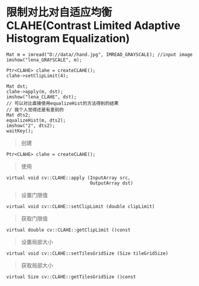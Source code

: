 # 限制对比对自适应均衡CLAHE(Contrast Limited Adaptive Histogram Equalization)
```
Mat m = imread("D://data//hand.jpg", IMREAD_GRAYSCALE); //input image
imshow("lena_GRAYSCALE", m);

Ptr<CLAHE> clahe = createCLAHE();
clahe->setClipLimit(4);

Mat dst;
clahe->apply(m, dst);
imshow("lena_CLAHE", dst);
// 可以对比直接使用equalizeHist的方法得到的结果
// 我个人觉得还是有差别的
Mat dts2;
equalizeHist(m, dts2);
imshow("2", dts2);
waitKey();
```
> 创建
```
Ptr<CLAHE> clahe = createCLAHE();
```
> 使用
```
virtual void cv::CLAHE::apply (InputArray src, 
                               OutputArray dst)
```
> 设置门限值
```
virtual void cv::CLAHE::setClipLimit (double clipLimit)
```
> 获取门限值
```
virtual double cv::CLAHE::getClipLimit ()const
```
> 设置局部大小
```
virtual void cv::CLAHE::setTilesGridSize (Size tileGridSize)
```
> 获取局部大小
```
virtual Size cv::CLAHE::getTilesGridSize ()const
```
